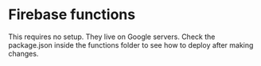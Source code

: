 # Firebase functions

This requires no setup. They live on Google servers. Check the package.json inside the functions folder to see how to deploy after making changes.
